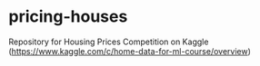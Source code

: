 # pricing-houses
Repository for Housing Prices Competition on Kaggle (https://www.kaggle.com/c/home-data-for-ml-course/overview)
